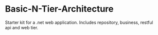 # Basic-N-Tier-Architecture
Starter kit for a .net web application. Includes repository, business, restful api and web tier.
